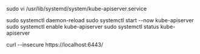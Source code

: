 sudo vi /usr/lib/systemd/system/kube-apiserver.service

sudo systemctl daemon-reload
sudo systemctl start --now kube-apiserver
sudo systemctl enable kube-apiserver
sudo systemctl status kube-apiserver

curl --insecure https://localhost:6443/